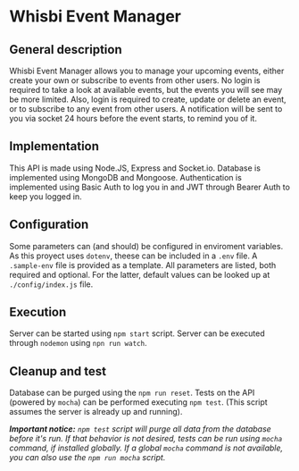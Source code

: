 # Whisbi Event Manager

## General description

Whisbi Event Manager allows you to manage your upcoming events, either create your own or subscribe to events from other users. No login is required to take a look at available events, but the events you will see may be more limited. Also, login is required to create, update or delete an event, or to subscribe to any event from other users. A notification will be sent to you via socket 24 hours before the event starts, to remind you of it.

## Implementation

This API is made using Node.JS, Express and Socket.io. Database is implemented using MongoDB and Mongoose. Authentication is implemented using Basic Auth to log you in and JWT through Bearer Auth to keep you logged in.

## Configuration

Some parameters can (and should) be configured in enviroment variables. As this proyect uses `dotenv`, theese can be included in a `.env` file. A `.sample-env` file is provided as a template. All parameters are listed, both required and optional. For the latter, default values can be looked up at `./config/index.js` file.

## Execution

Server can be started using `npm start` script. Server can be executed through `nodemon` using `npn run watch`.

## Cleanup and test

Database can be purged using the `npm run reset`. Tests on the API (powered by `mocha`) can be performed executing `npm test`. (This script assumes the server is already up and running).

_**Important notice:** `npm test` script will purge all data from the database before it\'s run. If that behavior is not desired, tests can be run using `mocha` command, if installed globally. If a global `mocha` command is not available, you can also use the `npm run mocha` script._
